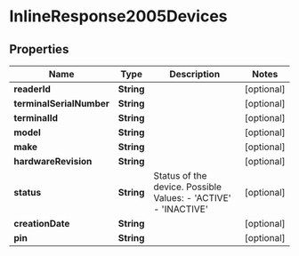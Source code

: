 
# InlineResponse2005Devices

## Properties
Name | Type | Description | Notes
------------ | ------------- | ------------- | -------------
**readerId** | **String** |  |  [optional]
**terminalSerialNumber** | **String** |  |  [optional]
**terminalId** | **String** |  |  [optional]
**model** | **String** |  |  [optional]
**make** | **String** |  |  [optional]
**hardwareRevision** | **String** |  |  [optional]
**status** | **String** | Status of the device. Possible Values:   - &#39;ACTIVE&#39;   - &#39;INACTIVE&#39;  |  [optional]
**creationDate** | **String** |  |  [optional]
**pin** | **String** |  |  [optional]



